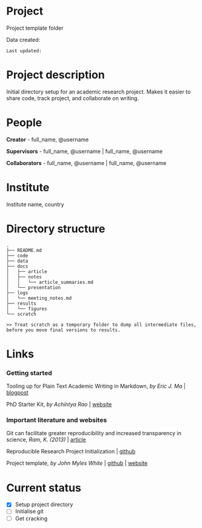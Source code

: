 # Project
Project template folder

Data created:

`Last updated: `

# Project description
Initial directory setup for an academic research project. Makes it easier to share code, track project, and collaborate on writing.

# People

**Creator** - full_name, @username

**Supervisors** - full_name, @username | full_name, @username

**Collaborators** - full_name, @username | full_name, @username


# Institute
Institute name, country

# Directory structure
```
.
├── README.md
├── code
├── data
├── docs
│   ├── article
│   ├── notes
│   │   └── article_summaries.md
│   └── presentation
├── logs
│   └── meeting_notes.md
├── results
│   └── figures
└── scratch

>> Treat scratch as a temporary folder to dump all intermediate files, before you move final versions to results.
```

# Links

### Getting started
Tooling up for Plain Text Academic Writing in Markdown, _by Eric J. Ma_ | [blogpost](http://www.ericmjl.com/blog/2016/6/22/tooling-up-for-plain-text-academic-writing-in-markdown/)

PhD Starter Kit, _by Achintya Rao_ | [website](https://raoofphysics.github.io/phd-starter-kit/#text-formats)

### Important literature and websites

Git can facilitate greater reproducibility and increased transparency in science, _Ram, K. (2013)_ | [article](http://doi.org/10.1186/1751-0473-8-7)

Reproducible Research Project Initialization | [github](https://github.com/Reproducible-Science-Curriculum/rr-init)

Project template, _by John Myles White_ | [github](https://github.com/johnmyleswhite/ProjectTemplate) |
[website](http://projecttemplate.net/)

# Current status

 - [x] Setup project directory
 - [ ] Initialise git
 - [ ] Get cracking
